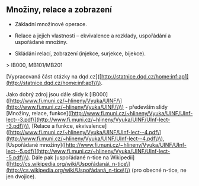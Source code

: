 ## Množiny, relace a zobrazení

* Základní množinové operace.

* Relace a jejich vlastnosti – ekvivalence a rozklady, uspořádání a uspořádané množiny.

* Skládání relací, zobrazení \(injekce, surjekce, bijekce\).

&gt; IB000, MB101/MB201

\[Vypracovaná část otázky na dqd.cz\]\([http://statnice.dqd.cz/home:inf:ap1](http://statnice.dqd.cz/home:inf:ap1\)\).

Jako dobrý zdroj jsou dále slidy k \[IB000\]\([http://www.fi.muni.cz/~hlineny/Vyuka/UINF/\](http://www.fi.muni.cz/~hlineny/Vyuka/UINF/\)\) - především slidy \[Množiny, relace, funkce\]\([http://www.fi.muni.cz/~hlineny/Vyuka/UINF/UInf-lect--3.pdf\](http://www.fi.muni.cz/~hlineny/Vyuka/UINF/UInf-lect--3.pdf\)\), \[Relace a funkce, ekvivalence\]\([http://www.fi.muni.cz/~hlineny/Vyuka/UINF/UInf-lect--4.pdf\](http://www.fi.muni.cz/~hlineny/Vyuka/UINF/UInf-lect--4.pdf\)\), \[Uspořádané množiny\]\([http://www.fi.muni.cz/~hlineny/Vyuka/UINF/UInf-lect--5.pdf\](http://www.fi.muni.cz/~hlineny/Vyuka/UINF/UInf-lect--5.pdf\)\). Dále pak \[uspořádané n-tice na Wikipedii\]\([http://cs.wikipedia.org/wiki/Uspořádaná\_n-tice\](http://cs.wikipedia.org/wiki/Uspořádaná_n-tice\)\) \(pro obecné n-tice, ne jen dvojice\).

